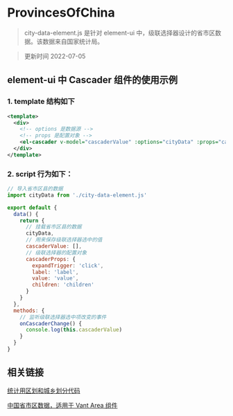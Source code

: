 # ProvincesOfChina

> city-data-element.js 是针对 element-ui 中，级联选择器设计的省市区数据。该数据来自国家统计局。

> 更新时间 2022-07-05

## element-ui 中 Cascader 组件的使用示例

### 1. template 结构如下

```xml
<template>
  <div>
    <!-- options 是数据源 -->
    <!-- props 是配置对象 -->
    <el-cascader v-model="cascaderValue" :options="cityData" :props="cascaderProps" @change="onCascaderChange"></el-cascader>
  </div>
</template>
```

### 2. script 行为如下：

```js
// 导入省市区县的数据
import cityData from './city-data-element.js'

export default {
  data() {
    return {
      // 挂载省市区县的数据
      cityData,
      // 用来保存级联选择器选中的值
      cascaderValue: [],
      // 级联选择器的配置对象
      cascaderProps: {
        expandTrigger: 'click',
        label: 'label',
        value: 'value',
        children: 'children'
      }
    }
  },
  methods: {
    // 监听级联选择器选中项改变的事件
    onCascaderChange() {
      console.log(this.cascaderValue)
    }
  }
}
```

## 相关链接

[统计用区划和城乡划分代码](http://www.stats.gov.cn/tjsj/tjbz/tjyqhdmhcxhfdm/)

[中国省市区数据，适用于 Vant Area 组件](https://github.com/youzan/vant/blob/dev/packages/vant-area-data/src/index.ts)
